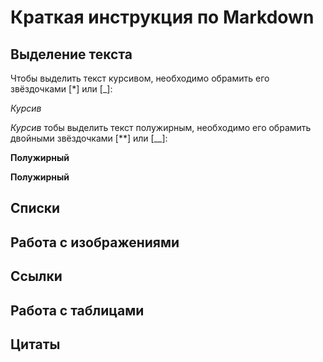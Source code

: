 # Краткая инструкция по Markdown
## Выделение текста
Чтобы выделить текст курсивом, необходимо обрамить его звёздочками [*] или [_]:

 *Курсив* 

 _Курсив_
тобы выделить текст полужирным, необходимо его обрамить двойными звёздочками [**] или [__]:

 **Полужирный**
 
 __Полужирный__
## Списки
## Работа с изображениями
## Ссылки
## Работа с таблицами
## Цитаты
